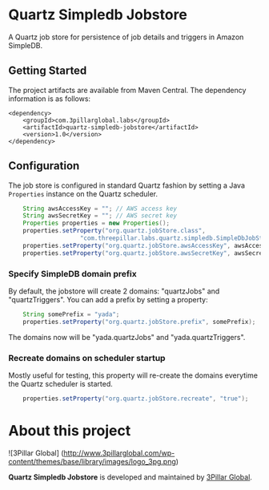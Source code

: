 Quartz Simpledb Jobstore
========================

A Quartz job store for persistence of job details and triggers in Amazon SimpleDB. 

Getting Started
----------------

The project artifacts are available from Maven Central. The dependency information is as follows:

    <dependency>
        <groupId>com.3pillarglobal.labs</groupId>
        <artifactId>quartz-simpledb-jobstore</artifactId>
        <version>1.0</version>
    </dependency>

Configuration
--------------

The job store is configured in standard Quartz fashion by setting a Java `Properties` instance on the Quartz scheduler.

```java
    String awsAccessKey = ""; // AWS access key
    String awsSecretKey = ""; // AWS secret key
    Properties properties = new Properties();
    properties.setProperty("org.quartz.jobStore.class", 
                    "com.threepillar.labs.quartz.simpledb.SimpleDbJobStore");
    properties.setProperty("org.quartz.jobStore.awsAccessKey", awsAccessKey);
    properties.setProperty("org.quartz.jobStore.awsSecretKey", awsSecretKey);
```

### Specify SimpleDB domain prefix

By default, the jobstore will create 2 domains: "quartzJobs" and "quartzTriggers". You can add a prefix by setting a property:

```java
    String somePrefix = "yada";
    properties.setProperty("org.quartz.jobStore.prefix", somePrefix);
```

The domains now will be "yada.quartzJobs" and "yada.quartzTriggers". 


### Recreate domains on scheduler startup

Mostly useful for testing, this property will re-create the domains everytime the Quartz scheduler is started.

```java
    properties.setProperty("org.quartz.jobStore.recreate", "true");
```

# About this project

![3Pillar Global] (http://www.3pillarglobal.com/wp-content/themes/base/library/images/logo_3pg.png)

**Quartz Simpledb Jobstore** is developed and maintained by [3Pillar Global](http://www.3pillarglobal.com/).
